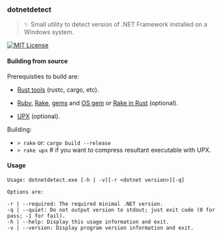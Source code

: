### dotnetdetect
> :sparkles: Small utility to detect version of .NET Framework installed on a Windows system.

<!--![Build status](https://ci.appveyor.com/api/projects/status/1ekayunrux3ise2m?svg=true)](https://ci.appveyor.com/project/stpettersens/dotnetdetect)-->
[![MIT License](https://img.shields.io/badge/license-MIT-blue.svg)](https://github.com/stpettersens/dotnetdetect/blob/master/LICENSE)

#### Building from source

Prerequisties to build are:
* [Rust tools](https://www.rust-lang.org) (rustc, cargo, etc).

* [Ruby](https://www.ruby-lang.org), [Rake](https://ruby.github.io/rake/), [gems](https://rubygems.org/pages/download) and [OS gem](https://rubygems.org/gems/os)
or  [Rake in Rust](https://github.com/stpettersens/rakeinrust) (optional).

* [UPX](https://upx.github.io) (optional).

Building:

* `> rake` or: `cargo build --release`
* `> rake upx` # if you want to compress resultant executable with UPX.

#### Usage
```
Usage: dotnetdetect.exe [-h | -v][-r <dotnet version>][-q]

Options are:

-r | --required: The required minimal .NET version.
-q | --quiet: Do not output version to stdout; just exit code (0 for pass; -1 for fail).
-h | --help: Display this usage information and exit.
-v | --version: Display program version information and exit.
```
